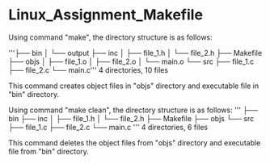# Linux_Assignment_Makefile

Using command "make", the directory structure is as follows:

'''├── bin
│   └── output
├── inc
│   ├── file_1.h
│   └── file_2.h
├── Makefile
├── objs
│   ├── file_1.o
│   ├── file_2.o
│   └── main.o
└── src
    ├── file_1.c
    ├── file_2.c
    └── main.c'''
4 directories, 10 files

This command creates object files in "objs" directory and executable file in "bin" directory.


Using command "make clean", the directory structure is as follows:
'''
├── bin
├── inc
│   ├── file_1.h
│   └── file_2.h
├── Makefile
├── objs
└── src
    ├── file_1.c
    ├── file_2.c
    └── main.c
'''
4 directories, 6 files

This command deletes the object files from "objs" directory and executable file from "bin" directory.
